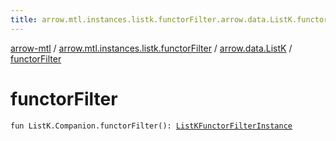 ```yaml
---
title: arrow.mtl.instances.listk.functorFilter.arrow.data.ListK.functorFilter - arrow-mtl
---
```


[arrow-mtl](../../index.html) / [arrow.mtl.instances.listk.functorFilter](../index.html) / [arrow.data.ListK](index.html) / [functorFilter](./functor-filter.html)

# functorFilter

`fun ListK.Companion.functorFilter(): `[`ListKFunctorFilterInstance`](../../arrow.mtl.instances/-list-k-functor-filter-instance/index.html)